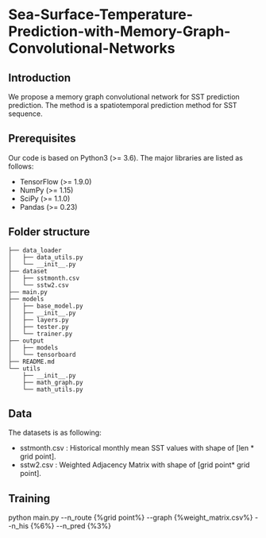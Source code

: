# Sea-Surface-Temperature-Prediction-with-Memory-Graph-Convolutional-Networks
## Introduction 
We propose a memory graph convolutional network for SST prediction prediction. The method is a spatiotemporal prediction method for SST sequence.
## Prerequisites
Our code is based on Python3 (>= 3.6). The major libraries are listed as follows:
* TensorFlow (>= 1.9.0)
* NumPy (>= 1.15)
* SciPy (>= 1.1.0)
* Pandas (>= 0.23)
## Folder structure
```
├── data_loader
│   ├── data_utils.py
│   └── __init__.py
├── dataset
│   ├── sstmonth.csv
│   └── sstw2.csv
├── main.py
├── models
│   ├── base_model.py
│   ├── __init__.py
│   ├── layers.py
│   ├── tester.py
│   └── trainer.py
├── output
│   ├── models
│   └── tensorboard
├── README.md
└── utils
    ├── __init__.py
    ├── math_graph.py
    └── math_utils.py
```
## Data
The datasets is as following:  
- sstmonth.csv : Historical monthly mean SST values with shape of [len * grid point].
- sstw2.csv : Weighted Adjacency Matrix with shape of [grid point* grid point].

## Training
python main.py --n_route {%grid point%} --graph {%weight_matrix.csv%} --n_his {%6%} --n_pred {%3%}  

